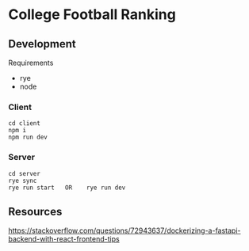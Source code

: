 # College Football Ranking

## Development

Requirements

- rye
- node

### Client

```
cd client
npm i
npm run dev
```

### Server

```
cd server
rye sync
rye run start   OR    rye run dev
```

## Resources

https://stackoverflow.com/questions/72943637/dockerizing-a-fastapi-backend-with-react-frontend-tips

